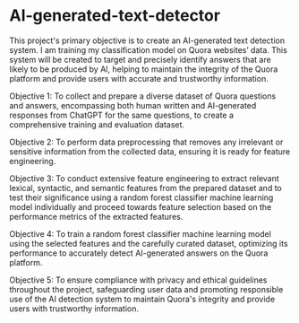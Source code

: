 # AI-generated-text-detector

This project's primary objective is to create an AI-generated text detection system. I am training my classification model 
on Quora websites’ data. This system will be created to target and precisely identify answers that are likely to be 
produced by AI, helping to maintain the integrity of the Quora platform and provide users with accurate and 
trustworthy information. 

Objective 1: To collect and prepare a diverse dataset of Quora questions and answers, encompassing both human
written and AI-generated responses from ChatGPT for the same questions, to create a comprehensive training and 
evaluation dataset.  

Objective 2: To perform data preprocessing that removes any irrelevant or sensitive information from the collected 
data, ensuring it is ready for feature engineering. 

Objective 3: To conduct extensive feature engineering to extract relevant lexical, syntactic, and semantic features from 
the prepared dataset and to test their significance using a random forest classifier machine learning model individually 
and proceed towards feature selection based on the performance metrics of the extracted features. 

Objective 4: To train a random forest classifier machine learning model using the selected features and the carefully 
curated dataset, optimizing its performance to accurately detect AI-generated answers on the Quora platform. 

Objective 5: To ensure compliance with privacy and ethical guidelines throughout the project, safeguarding user data 
and promoting responsible use of the AI detection system to maintain Quora's integrity and provide users with 
trustworthy information.
